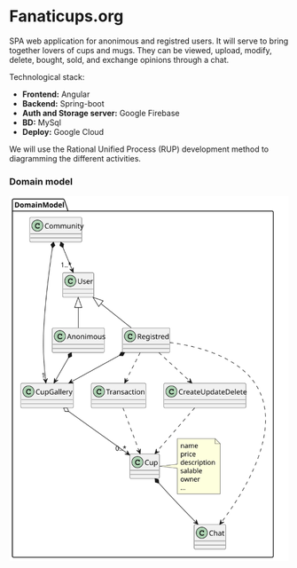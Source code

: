 # Fanaticups.org

SPA web application for anonimous and registred users. It will serve to bring together lovers of cups and mugs. They can be viewed, upload, modify, delete, bought, sold, and exchange opinions through a chat.

Technological stack:
- **Frontend:** Angular
- **Backend:** Spring-boot
- **Auth and Storage server:** Google Firebase
- **BD:** MySql
- **Deploy:** Google Cloud

We will use the Rational Unified Process (RUP) development method to diagramming the different activities.

### Domain model
![DomainModel](./out/documentation//uml/domainModel/domainModel.svg)
